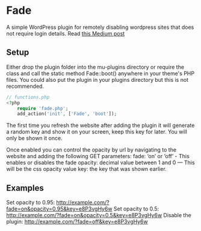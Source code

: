 # Fade

A simple WordPress plugin for remotely disabling wordpress sites that does not require login details.
Read [this Medium post](https://medium.com/@AnthonyBudd/how-to-get-your-freelance-clients-to-pay-58b3c0d0e91e#.19tmpclug)

## Setup
Either drop the plugin folder into the mu-plugins directory or require the class and call the static method Fade::boot() anywhere in your theme's PHP files. You could also put the plugin in your plugins directory but this is not recommended.
```php
// functions.php
<?php
    require 'fade.php';
    add_action('init', ['Fade', 'boot']);
````
The first time you refresh the website after adding the plugin it will generate a random key and show it on your screen, keep this key for later. You will only be shown it once.

Once enabled you can control the opacity by url by navigating to the website and adding the following GET parameters:
fade: ‘on’ or ‘off’ - This enables or disables the fade
opacity: decimal value between 1 and 0 — This will be the css opacity value
key: the key that was shown earlier.

## Examples
Set opacity to 0.95: http://example.com/?fade=on&opacity=0.95&key=e8P3vgHy6w
Set opacity to 0.5: http://example.com/?fade=on&opacity=0.5&key=e8P3vgHy6w
Disable the plugin: http://example.com/?fade=off&key=e8P3vgHy6w


